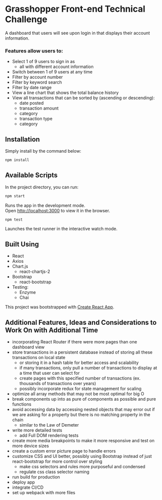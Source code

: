 # Grasshopper Front-end Technical Challenge

A dashboard that users will see upon login in that displays their account information.

### Features allow users to:

- Select 1 of 9 users to sign in as
  - all with different account information
- Switch between 1 of 9 users at any time
- Filter by account number
- Filter by keyword search
- Filter by date range
- View a line chart that shows the total balance history
- View all transactions that can be sorted by (ascending or descending):
  - date posted
  - transaction amount
  - category
  - transaction type
  - category

## Installation

Simply install by the command below:

```bash
npm install
```

## Available Scripts

In the project directory, you can run:

```bash
npm start
```

Runs the app in the development mode.<br>
Open [http://localhost:3000](http://localhost:3000) to view it in the browser.

```bash
npm test
```

Launches the test runner in the interactive watch mode.<br>

## Built Using

- React
- Axios
- Chart.js
  - react-chartjs-2
- Bootstrap
  - react-bootstrap
- Testing:
  - Enzyme
  - Chai

This project was bootstrapped with [Create React App](https://github.com/facebook/create-react-app).

## Additional Features, Ideas and Considerations to Work On with Additional Time

- incorporating React Router if there were more pages than one dashboard view
- store transactions in a persistent database instead of storing all these transactions on local state
  - or storing it in a hash table for better access and scalability
  - if many transactions, only pull a number of transactions to display at a time that user can select for
  - create pages with this specified number of transactions (ex. thousands of transactions over years)
  - possibly incorporate redux for state management for scaling
- optimize all array methods that may not be most optimal for big O
- break components up into as pure of components as possible and pure functions
- avoid accessing data by accessing nested objects that may error out if we are asking for a property but there is no matching property in the chain
  - similar to the Law of Demeter
- write more detailed tests
  - add Full DOM rendering tests
- create more media breakpoints to make it more responsive and test on more device sizes
- create a custom error picture page to handle errors
- customize CSS and UI better, possibly using Bootstrap instead of just react-bootstrap for more control over styling
  - make css selectors and rules more purposeful and condensed
  - regulate css class selector naming
- run build for production
- deploy app
- integrate CI/CD
- set up webpack with more files
